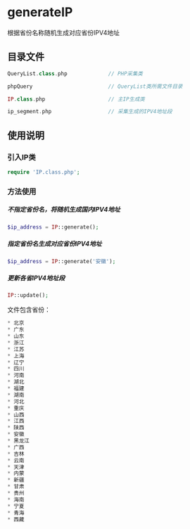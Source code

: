 # generateIP
根据省份名称随机生成对应省份IPV4地址

## 目录文件
```php
QueryList.class.php             // PHP采集类
```
```php
phpQuery                        // QueryList类所需文件目录
```
```php
IP.class.php                    // 主IP生成类
```
```php
ip_segment.php                  // 采集生成的IPV4地址段
```

## 使用说明

### 引入IP类
```php
require 'IP.class.php';
```
### 方法使用

##### 不指定省份名，将随机生成国内IPV4地址
```php
$ip_address = IP::generate();
```

##### 指定省份名生成对应省份IPV4地址
```php
$ip_address = IP::generate('安徽');
```

##### 更新各省IPV4地址段
```php
IP::update();
```

文件包含省份：
```php
* 北京
* 广东
* 山东
* 浙江
* 江苏
* 上海
* 辽宁
* 四川
* 河南
* 湖北
* 福建
* 湖南
* 河北
* 重庆
* 山西
* 江西
* 陕西
* 安徽
* 黑龙江
* 广西
* 吉林
* 云南
* 天津
* 内蒙
* 新疆
* 甘肃
* 贵州
* 海南
* 宁夏
* 青海
* 西藏
 ```
